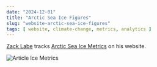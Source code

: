 ```yaml
---
date: "2024-12-01"
title: "Arctic Sea Ice Figures"
slug: "website-arctic-sea-ice-figures"
tags: [ website, climate-change, metrics, analytics ]
---
```




[Zack Labe][1] tracks [Arctic Sea Ice Metrics][2] on his website.

![Article Ice Metrics][3]



   [1]: https://fediscience.org/@ZLabe
   [2]: https://zacklabe.com/arctic-sea-ice-figures/
   [3]: https://zacklabe.com/wp-content/uploads/2024/01/seaicetrends_2023.gif
